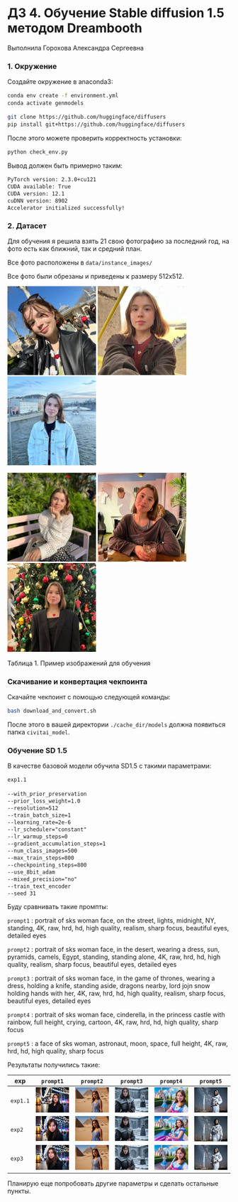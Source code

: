 # ДЗ 4. Обучение Stable diffusion 1.5 методом Dreambooth

Выполнила Горохова Александра Сергеевна

### 1. Окружение
Создайте окружение в anaconda3:
```bash
conda env create -f environment.yml
conda activate genmodels
```

```bash
git clone https://github.com/huggingface/diffusers
pip install git+https://github.com/huggingface/diffusers
```

После этого можете проверить корректность установки:
```bash
python check_env.py
```

Вывод должен быть примерно таким:
```
PyTorch version: 2.3.0+cu121
CUDA available: True
CUDA version: 12.1
cuDNN version: 8902
Accelerator initialized successfully!
```

### 2. Датасет
Для обучения я решила взять 21 свою фотографию за последний год, на фото есть как ближний, так и средний план.

Все фото расположены в `data/instance_images/`

Все фото были обрезаны и приведены к размеру 512x512.

<p>
<img src="./data/instance_images/me2.jpeg" alt="example" width="200" />
<img src="./data/instance_images/me19.jpeg" alt="example" width="200" />
<img src="./data/instance_images/me16.jpeg" alt="example" width="200" />
</p>
<p>
<img src="./data/instance_images/me21.jpeg" alt="example" width="200" />
<img src="./data/instance_images/me10.jpeg" alt="example" width="200" />
<img src="./data/instance_images/me12.jpeg" alt="example" width="200" />
</p>
Таблица 1. Пример изображений для обучения



### Скачивание и конвертация чекпоинта
Скачайте чекпоинт с помощью следующей команды:
```bash
bash download_and_convert.sh
```

После этого в вашей директории `./cache_dir/models` должна появиться папка `civitai_model`.


### Обучение SD 1.5
В качестве базовой модели обучила SD1.5 с такими параметрами:
```
exp1.1

--with_prior_preservation 
--prior_loss_weight=1.0
--resolution=512
--train_batch_size=1
--learning_rate=2e-6
--lr_scheduler="constant"
--lr_warmup_steps=0
--gradient_accumulation_steps=1
--num_class_images=500
--max_train_steps=800
--checkpointing_steps=800
--use_8bit_adam
--mixed_precision="no"
--train_text_encoder
--seed 31
```
Буду сравнивать такие промпты:

`prompt1` : portrait of sks woman face, on the street, lights, midnight, NY, standing, 4K, raw, hrd, hd, high quality, realism, sharp focus,  beautiful eyes, detailed eyes

`prompt2` : portrait of sks woman face, in the desert, wearing a dress, sun, pyramids, сamels, Egypt, standing, standing alone, 4K, raw, hrd, hd, high quality, realism, sharp focus,  beautiful eyes, detailed eyes

`prompt3` : portrait of sks woman face, in the game of thrones, wearing a dress, holding a knife, standing aside, dragons nearby, lord jojn snow holding hands with her, 4K, raw, hrd, hd, high quality, realism, sharp focus,  beautiful eyes, detailed eyes

`prompt4` : portrait of sks woman face, cinderella, in the princess castle with rainbow, full height, crying, cartoon, 4K, raw, hrd, hd, high quality, sharp focus

`prompt5` : a face of sks woman, astronaut, moon, space, full height, 4K, raw, hrd, hd, high quality, sharp focus

Результаты получились такие:


| exp      | `prompt1` | `prompt2` | `prompt3` | `prompt4` | `prompt5` |
|----------|----------|----------|----------|----------|----------|
| `exp1.1` | <img src="./results/exp1/prompt1_img1.png" width="300"> | <img src="./results/exp1/prompt2_img1.png" width="300"> | <img src="./results/exp1/prompt3_img1.png" width="300"> | <img src="./results/exp1/prompt4_img1.png" width="300"> | <img src="./results/exp1/prompt5_img1.png" width="300"> |
| `exp2` | <img src="./results/exp2/prompt1_img1.png" width="300"> | <img src="./results/exp2/prompt2_img1.png" width="300"> | <img src="./results/exp2/prompt3_img1.png" width="300"> | <img src="./results/exp2/prompt4_img1.png" width="300"> | <img src="./results/exp2/prompt5_img1.png" width="300"> |
| `exp3` | <img src="./results/exp3/prompt1_img1.png" width="300"> | <img src="./results/exp3/prompt2_img1.png" width="300"> | <img src="./results/exp3/prompt3_img1.png" width="300"> | <img src="./results/exp3/prompt4_img1.png" width="300"> | <img src="./results/exp3/prompt5_img1.png" width="300"> |

Планирую еще попробовать другие параметры и сделать остальные пункты.